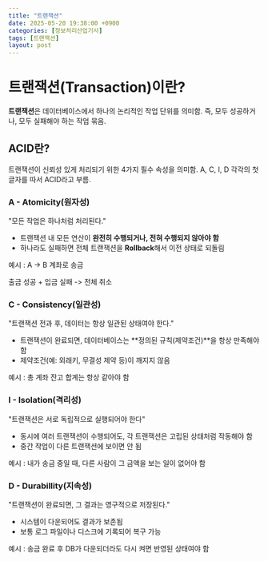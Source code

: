 ```yaml
---
title: "트랜잭션"
date: 2025-05-20 19:38:00 +0900
categories: [정보처리산업기사]
tags: [트랜잭션]
layout: post
---
```


# 트랜잭션(Transaction)이란?
**트랜잭션**은 데이터베이스에서 하나의 논리적인 작업 단위를 의미함.
즉, 모두 성공하거나, 모두 실패해야 하는 작업 묶음.

## ACID란?
트랜잭션이 신뢰성 있게 처리되기 위한 4가지 필수 속성을 의미함.
A, C, I, D 각각의 첫 글자를 따서 ACID라고 부름.

### A - Atomicity(원자성)
  
 "모든 작업은 하나처럼 처리된다."

- 트랜잭션 내 모든 연산이 **완전히 수행되거나, 전혀 수행되지 않아야 함**
- 하나라도 실패하면 전체 트랜잭션을 **Rollback**해서 이전 상태로 되돌림

예시 : A -> B 계좌로 송금
  
출금 성공 + 입금 실패 -> 전체 취소

### C - Consistency(일관성)
  
"트랜잭션 전과 후, 데이터는 항상 일관된 상태여야 한다."
  
- 트랜잭션이 완료되면, 데이터베이스는 **정의된 규칙(제약조건)**을 항상 만족해야 함
- 제약조건(예: 외래키, 무결성 제약 등)이 깨지지 않음
  
예시 : 총 계좌 잔고 합계는 항상 같아야 함
  
### I - Isolation(격리성)
  
"트랜잭션은 서로 독립적으로 실행되어야 한다"
  
- 동시에 여러 트랜잭션이 수행되어도, 각 트랜잭션은 고립된 상태처럼 작동해야 함
- 중간 작업이 다른 트랜잭션에 보이면 안 됨
  
예시 : 내가 송금 중일 때, 다른 사람이 그 금액을 보는 일이 없어야 함

### D - Durabillity(지속성)
  
"트랜잭션이 완료되면, 그 결과는 영구적으로 저장된다."
  
- 시스템이 다운되어도 결과가 보존됨
- 보통 로그 파일이나 디스크에 기록되어 복구 가능
  
예시 : 송금 완료 후 DB가 다운되더라도 다시 켜면 반영된 상태여야 함